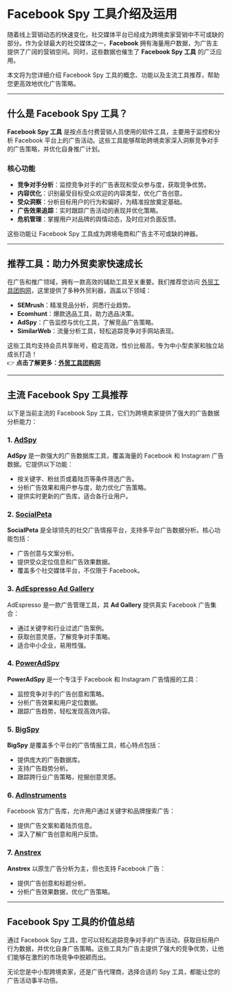 # Facebook Spy 工具介绍及运用

随着线上营销动态的快速变化，社交媒体平台已经成为跨境卖家营销中不可或缺的部分。作为全球最大的社交媒体之一，**Facebook** 拥有海量用户数据，为广告主提供了广阔的营销空间。同时，这些数据也催生了 **Facebook Spy 工具** 的广泛应用。

本文将为您详细介绍 Facebook Spy 工具的概念、功能以及主流工具推荐，帮助您更高效地优化广告策略。

---

## 什么是 Facebook Spy 工具？

**Facebook Spy 工具** 是按点击付费营销人员使用的软件工具，主要用于监控和分析 Facebook 平台上的广告活动。这些工具能够帮助跨境卖家深入洞察竞争对手的广告策略，并优化自身推广计划。

### 核心功能
- **竞争对手分析**：监控竞争对手的广告表现和受众参与度，获取竞争优势。
- **内容优化**：识别最受目标受众欢迎的内容类型，优化广告创意。
- **受众洞察**：分析目标用户的行为和偏好，为精准投放奠定基础。
- **广告效果追踪**：实时跟踪广告活动的表现并优化策略。
- **危机管理**：掌握用户对品牌的舆情动态，及时应对负面反馈。

这些功能让 Facebook Spy 工具成为跨境电商和广告主不可或缺的神器。

---

## **推荐工具：助力外贸卖家快速成长**

在广告和推广领域，拥有一款高效的辅助工具至关重要。我们推荐您访问 [外贸工具团购网](https://bit.ly/waimao518)，这里提供了多种外贸利器，涵盖以下领域：

- **SEMrush**：精准竞品分析，洞悉行业趋势。  
- **Ecomhunt**：爆款选品工具，助力选品决策。  
- **AdSpy**：广告监控与优化工具，了解竞品广告策略。  
- **SimilarWeb**：流量分析工具，轻松追踪竞争对手网站表现。

这些工具均支持会员共享账号，稳定高效，性价比极高，专为中小型卖家和独立站成长打造！  
👉 **点击了解更多：[外贸工具团购网](https://bit.ly/waimao518)**

---

## 主流 Facebook Spy 工具推荐

以下是当前主流的 Facebook Spy 工具，它们为跨境卖家提供了强大的广告数据分析能力：

### 1. [AdSpy](https://adspy.com/)
**AdSpy** 是一款强大的广告数据库工具，覆盖海量的 Facebook 和 Instagram 广告数据。它提供以下功能：
- 按关键字、粉丝页或着陆页等条件筛选广告。
- 分析广告效果和用户参与度，助力优化广告策略。
- 提供实时更新的广告库，适合各行业用户。

### 2. [SocialPeta](https://www.socialpeta.com/)
**SocialPeta** 是全球领先的社交广告情报平台，支持多平台广告数据分析。核心功能包括：
- 广告创意与文案分析。
- 提供受众定位信息和广告效果数据。
- 覆盖多个社交媒体平台，不仅限于 Facebook。

### 3. [AdEspresso Ad Gallery](https://adespresso.com/ads-examples/)
AdEspresso 是一款广告管理工具，其 **Ad Gallery** 提供真实 Facebook 广告集合：
- 通过关键字和行业过滤广告案例。
- 获取创意灵感，了解竞争对手策略。
- 适合中小企业，易用性强。

### 4. [PowerAdSpy](https://poweradspy.com/)
**PowerAdSpy** 是一个专注于 Facebook 和 Instagram 广告情报的工具：
- 监控竞争对手的广告创意和策略。
- 分析广告效果和用户定位数据。
- 跟踪广告趋势，轻松发现高效内容。

### 5. [BigSpy](https://bigspy.com/)
**BigSpy** 是覆盖多个平台的广告情报工具，核心特点包括：
- 提供庞大的广告数据库。
- 支持广告趋势分析。
- 跟踪跨行业广告策略，挖掘创意灵感。

### 6. [AdInstruments](https://www.facebook.com/adinstrumentsltd/)
Facebook 官方广告库，允许用户通过关键字和品牌搜索广告：
- 提供广告文案和着陆页信息。
- 深入了解广告创意和用户反馈。

### 7. [Anstrex](https://www.anstrex.com/)
**Anstrex** 以原生广告分析为主，但也支持 Facebook 广告：
- 提供广告创意和标题分析。
- 分析广告效果数据，优化广告策略。

---

## Facebook Spy 工具的价值总结

通过 Facebook Spy 工具，您可以轻松追踪竞争对手的广告活动，获取目标用户行为数据，并优化自身广告策略。这些工具为广告主提供了强大的竞争优势，让他们能够在激烈的市场竞争中脱颖而出。

无论您是中小型跨境卖家，还是广告代理商，选择合适的 Spy 工具，都能让您的广告活动事半功倍。  

